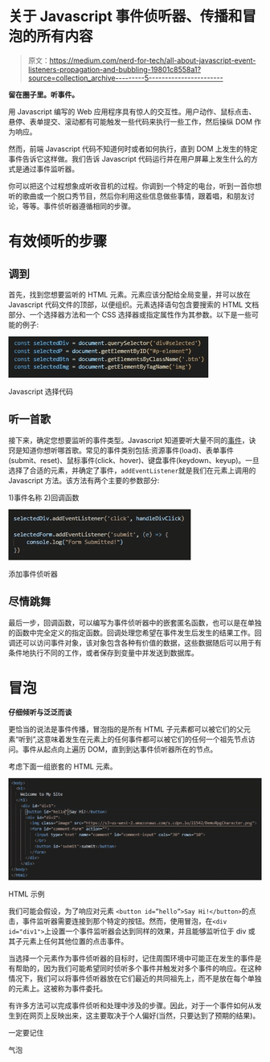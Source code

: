 # 关于 Javascript 事件侦听器、传播和冒泡的所有内容

> 原文：<https://medium.com/nerd-for-tech/all-about-javascript-event-listeners-propagation-and-bubbling-19801c8558a1?source=collection_archive---------5----------------------->

**留在圈子里。听事件。**

用 Javascript 编写的 Web 应用程序具有惊人的交互性。用户动作、鼠标点击、悬停、表单提交、滚动都有可能触发一些代码来执行一些工作，然后操纵 DOM 作为响应。

然而，前端 Javascript 代码不知道何时或者如何执行，直到 DOM 上发生的特定事件告诉它这样做。我们告诉 Javascript 代码运行并在用户屏幕上发生什么的方式是通过事件监听器。

你可以把这个过程想象成听收音机的过程。你调到一个特定的电台，听到一首你想听的歌曲或一个脱口秀节目，然后你利用这些信息做些事情，跟着唱，和朋友讨论，等等。事件侦听器遵循相同的步骤。

# 有效倾听的步骤

## **调到**

首先，找到您想要监听的 HTML 元素。元素应该分配给全局变量，并可以放在 Javascript 代码文件的顶部，以便组织。元素选择语句包含要搜索的 HTML 文档部分、一个选择器方法和一个 CSS 选择器或指定属性作为其参数。以下是一些可能的例子:

![](img/2b110824d49b080fc06bce6db86e6063.png)

Javascript 选择代码

## **听一首歌**

接下来，确定您想要监听的事件类型。Javascript 知道要听大量不同的[事件](https://developer.mozilla.org/en-US/docs/Web/Events)，诀窍是知道你想听哪首歌。常见的事件类别包括:资源事件(load)、表单事件(submit、reset)、鼠标事件(click、hover)、键盘事件(keydown、keyup)。一旦选择了合适的元素，并确定了事件，`addEventListener`就是我们在元素上调用的 Javascript 方法。该方法有两个主要的参数部分:

1)事件名称
2)回调函数

![](img/8b484e15a7003aecab4a75f5339dd1e6.png)

添加事件侦听器

## **尽情跳舞**

最后一步，回调函数，可以编写为事件侦听器中的嵌套匿名函数，也可以是在单独的函数中完全定义的指定函数。回调处理您希望在事件发生后发生的结果工作。回调还可以访问事件对象，该对象包含各种有价值的数据，这些数据随后可以用于有条件地执行不同的工作，或者保存到变量中并发送到数据库。

# **冒泡**

**仔细倾听与泛泛而谈**

更恰当的说法是事件传播，冒泡指的是所有 HTML 子元素都可以被它们的父元素“听到”,这意味着发生在元素上的任何事件都可以被它们的任何一个祖先节点访问。事件从起点向上遍历 DOM，直到到达事件侦听器所在的节点。

考虑下面一组嵌套的 HTML 元素。

![](img/4569740ec3b8c205793115cf5357005f.png)

HTML 示例

我们可能会假设，为了响应对元素
`<button id=”hello”>Say Hi!</button>`的点击，事件监听器需要连接到那个特定的按钮。然而，使用冒泡，在`<div id="div1">`上设置一个事件监听器会达到同样的效果，并且能够监听位于 div 或其子元素上任何其他位置的点击事件。

当选择一个元素作为事件侦听器的目标时，记住周围环境中可能正在发生的事件是有帮助的，因为我们可能希望同时侦听多个事件并触发对多个事件的响应。在这种情况下，我们可以将事件侦听器放在它们最近的共同祖先上，而不是放在每个单独的元素上。这被称为事件委托。

有许多方法可以完成事件侦听和处理中涉及的步骤。因此，对于一个事件如何从发生到在网页上反映出来，这主要取决于个人偏好(当然，只要达到了预期的结果)。

一定要记住

气泡